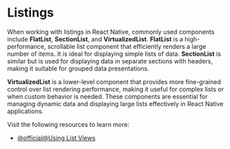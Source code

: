 # Listings

When working with listings in React Native, commonly used components include **FlatList**, **SectionList**, and **VirtualizedList**. **FlatList** is a high-performance, scrollable list component that efficiently renders a large number of items. It is ideal for displaying simple lists of data. **SectionList** is similar but is used for displaying data in separate sections with headers, making it suitable for grouped data presentations.

**VirtualizedList** is a lower-level component that provides more fine-grained control over list rendering performance, making it useful for complex lists or when custom behavior is needed. These components are essential for managing dynamic data and displaying large lists effectively in React Native applications.

Visit the following resources to learn more:

- [@official@Using List Views](https://reactnative.dev/docs/using-a-listview)

